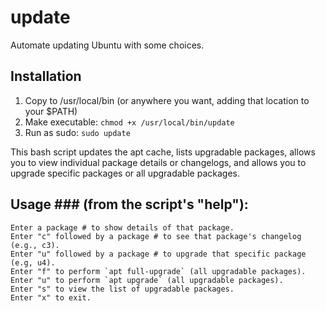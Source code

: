 # update
Automate updating Ubuntu with some choices.

## Installation
1. Copy to /usr/local/bin (or anywhere you want, adding that location to your $PATH)
2. Make executable: `chmod +x /usr/local/bin/update`
3. Run as sudo: `sudo update`

This bash script updates the apt cache, lists upgradable packages, allows you to view individual package details or changelogs, and allows you to upgrade specific packages or all upgradable packages.

## Usage ### (from the script's "help"):
```
Enter a package # to show details of that package.
Enter "c" followed by a package # to see that package's changelog (e.g., c3).
Enter "u" followed by a package # to upgrade that specific package (e.g, u4).
Enter "f" to perform `apt full-upgrade` (all upgradable packages).
Enter "u" to perform `apt upgrade` (all upgradable packages).
Enter "s" to view the list of upgradable packages.
Enter "x" to exit.
```
